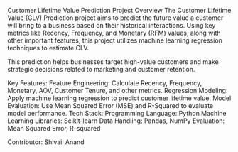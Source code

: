 Customer Lifetime Value Prediction
Project Overview
The Customer Lifetime Value (CLV) Prediction project aims to predict the future value a customer will bring to a business based on their historical interactions. Using key metrics like Recency, Frequency, and Monetary (RFM) values, along with other important features, this project utilizes machine learning regression techniques to estimate CLV.

This prediction helps businesses target high-value customers and make strategic decisions related to marketing and customer retention.

Key Features:
Feature Engineering: Calculate Recency, Frequency, Monetary, AOV, Customer Tenure, and other metrics.
Regression Modeling: Apply machine learning regression to predict customer lifetime value.
Model Evaluation: Use Mean Squared Error (MSE) and R-Squared to evaluate model performance. 
Tech Stack:
Programming Language: Python
Machine Learning Libraries: Scikit-learn
Data Handling: Pandas, NumPy
Evaluation: Mean Squared Error, R-squared

Contributor: Shivail Anand
